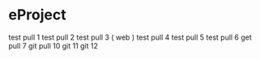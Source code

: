 # eProject
test pull 1
test pull 2
test pull 3 ( web )
test pull 4
test pull 5
test pull 6
get pull 7
git pull 10
git 11
git 12
